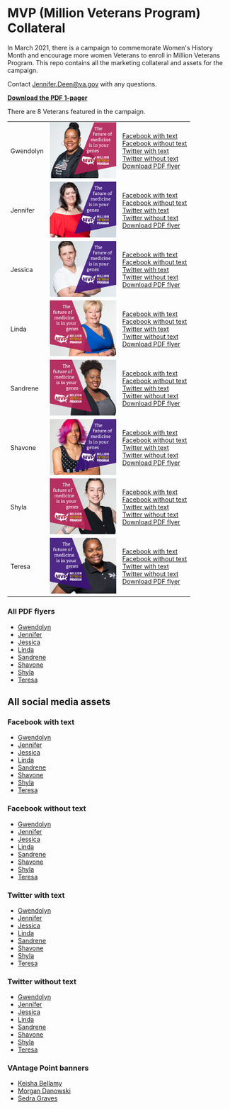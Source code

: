 # MVP (Million Veterans Program) Collateral

In March 2021, there is a campaign to commemorate Women's History Month and encourage more women Veterans to enroll in Million Veterans Program. This repo contains all the marketing collateral and assets for the campaign.

Contact Jennifer.Deen@va.gov with any questions.

<a href="https://github.com/department-of-veterans-affairs/va.gov-team/raw/master/products/health-care/mvp-collateral/assets/pdf/2021-02-MVP-Women-1sheet.pdf"><b>Download the PDF 1-pager</b></a>

There are 8 Veterans featured in the campaign. 

<table>
  <tr>
    <tr>
      <td>Gwendolyn</td>
      <td>
          <img src="assets/png/FB-Gwendolyn.png" width="150">
      </td>
      <td>
        <a href="assets/png/FB-Gwendolyn.png">Facebook with text</a><br>
        <a href="assets/png/FB-Gwendolyn-NoText.png">Facebook without text</a><br>
        <a href="assets/png/Twitter-Gwendolyn.png">Twitter with text</a><br>
        <a href="assets/png/Twitter-Gwendolyn-NoText.png">Twitter without text</a><br>
        <a href="https://github.com/department-of-veterans-affairs/va.gov-team/raw/master/products/health-care/mvp-collateral/assets/pdf/2021-02-MVP-Women-flyer-Gwendolyn.pdf">Download PDF flyer</a>
      </td>
    </tr>
    <tr>
      <td>Jennifer</td>
      <td>
          <img src="assets/png/FB-Jennifer.png" width="150">
      </td>
        <td>
        <a href="assets/png/FB-Jennifer.png">Facebook with text</a><br>
        <a href="assets/png/FB-Jennifer-NoText.png">Facebook without text</a><br>
        <a href="assets/png/Twitter-Jennifer.png">Twitter with text</a><br>
        <a href="assets/png/Twitter-Jennifer-NoText.png">Twitter without text</a><br>
        <a href="https://github.com/department-of-veterans-affairs/va.gov-team/raw/master/products/health-care/mvp-collateral/assets/pdf/2021-02-MVP-Women-flyer-Jennifer.pdf">Download PDF flyer</a>
      </td>
    </tr>
    <tr>
      <td>Jessica</td>
      <td>
          <img src="assets/png/FB-Jessica.png" width="150">
      </td>
      <td>
        <a href="assets/png/FB-Jessica.png">Facebook with text</a><br>
        <a href="assets/png/FB-Jessica-NoText.png">Facebook without text</a><br>
        <a href="assets/png/Twitter-Jessica.png">Twitter with text</a><br>
        <a href="assets/png/Twitter-Jessica-NoText.png">Twitter without text</a><br>
        <a href="https://github.com/department-of-veterans-affairs/va.gov-team/raw/master/products/health-care/mvp-collateral/assets/pdf/2021-02-MVP-Women-flyer-Jessica.pdf">Download PDF flyer</a>
      </td>
    </tr>
    <tr>
      <td>Linda</td>
      <td>
          <img src="assets/png/FB-Linda.png" width="150">
      </td>
      <td>
        <a href="assets/png/FB-Linda.png">Facebook with text</a><br>
        <a href="assets/png/FB-Linda-NoText.png">Facebook without text</a><br>
        <a href="assets/png/Twitter-Linda.png">Twitter with text</a><br>
        <a href="assets/png/Twitter-Linda-NoText.png">Twitter without text</a><br>
        <a href="https://github.com/department-of-veterans-affairs/va.gov-team/raw/master/products/health-care/mvp-collateral/assets/pdf/2021-02-MVP-Women-flyer-Linda.pdf">Download PDF flyer</a>
      </td>
    </tr>
    <tr>
      <td>Sandrene</td>
      <td>
          <img src="assets/png/FB-Sandrene.png" width="150">
      </td>
      <td>
        <a href="assets/png/FB-Sandrene.png">Facebook with text</a><br>
        <a href="assets/png/FB-Sandrene-NoText.png">Facebook without text</a><br>
        <a href="assets/png/Twitter-Sandrene.png">Twitter with text</a><br>
        <a href="assets/png/Twitter-Sandrene-NoText.png">Twitter without text</a><br>
        <a href="https://github.com/department-of-veterans-affairs/va.gov-team/raw/master/products/health-care/mvp-collateral/assets/pdf/2021-02-MVP-Women-flyer-Sandrene.pdf">Download PDF flyer</a>
      </td>
    </tr>
    <tr>
      <td>Shavone</td>
      <td>
          <img src="assets/png/FB-Shavone.png" width="150">
      </td>
      <td>
        <a href="assets/png/FB-Shavone.png">Facebook with text</a><br>
        <a href="assets/png/FB-Shavone-NoText.png">Facebook without text</a><br>
        <a href="assets/png/Twitter-Shavone.png">Twitter with text</a><br>
        <a href="assets/png/Twitter-Shavone-NoText.png">Twitter without text</a><br>
        <a href="https://github.com/department-of-veterans-affairs/va.gov-team/raw/master/products/health-care/mvp-collateral/assets/pdf/2021-02-MVP-Women-flyer-Shavone.pdf">Download PDF flyer</a>
      </td>
    </tr>
    <tr>
      <td>Shyla</td>
      <td>
          <img src="assets/png/FB-Shyla.png" width="150">
      </td>
      <td>
        <a href="assets/png/FB-Shyla.png">Facebook with text</a><br>
        <a href="assets/png/FB-Shyla-NoText.png">Facebook without text</a><br>
        <a href="assets/png/Twitter-Shyla.png">Twitter with text</a><br>
        <a href="assets/png/Twitter-Shyla-NoText.png">Twitter without text</a><br>
        <a href="https://github.com/department-of-veterans-affairs/va.gov-team/raw/master/products/health-care/mvp-collateral/assets/pdf/2021-02-MVP-Women-flyer-Shyla.pdf">Download PDF flyer</a>
      </td>
    </tr>
    <tr>
      <td>Teresa</td>
      <td>
          <img src="assets/png/FB-Teresa.png" width="150">
      </td>
      <td>
        <a href="assets/png/FB-Teresa.png">Facebook with text</a><br>
        <a href="assets/png/FB-Teresa-NoText.png">Facebook without text</a><br>
        <a href="assets/png/Twitter-Teresa.png">Twitter with text</a><br>
        <a href="assets/png/Twitter-Teresa-NoText.png">Twitter without text</a><br>
        <a href="https://github.com/department-of-veterans-affairs/va.gov-team/raw/master/products/health-care/mvp-collateral/assets/pdf/2021-02-MVP-Women-flyer-Teresa.pdf">Download PDF flyer</a>
      </td>
    </tr>
</table>
          

### All PDF flyers

- [Gwendolyn](https://github.com/department-of-veterans-affairs/va.gov-team/raw/master/products/health-care/mvp-collateral/assets/pdf/2021-02-MVP-Women-flyer-Gwendolyn.pdf)
- [Jennifer](https://github.com/department-of-veterans-affairs/va.gov-team/raw/master/products/health-care/mvp-collateral/assets/pdf/2021-02-MVP-Women-flyer-Jennifer.pdf)
- [Jessica](https://github.com/department-of-veterans-affairs/va.gov-team/raw/master/products/health-care/mvp-collateral/assets/pdf/2021-02-MVP-Women-flyer-Jessica.pdf)
- [Linda](https://github.com/department-of-veterans-affairs/va.gov-team/raw/master/products/health-care/mvp-collateral/assets/pdf/2021-02-MVP-Women-flyer-Linda.pdf)
- [Sandrene](https://github.com/department-of-veterans-affairs/va.gov-team/raw/master/products/health-care/mvp-collateral/assets/pdf/2021-02-MVP-Women-flyer-Sandrene.pdf)
- [Shavone](https://github.com/department-of-veterans-affairs/va.gov-team/raw/master/products/health-care/mvp-collateral/assets/pdf/2021-02-MVP-Women-flyer-Shavone.pdf)
- [Shyla](https://github.com/department-of-veterans-affairs/va.gov-team/raw/master/products/health-care/mvp-collateral/assets/pdf/2021-02-MVP-Women-flyer-Shyla.pdf)
- [Teresa](https://github.com/department-of-veterans-affairs/va.gov-team/raw/master/products/health-care/mvp-collateral/assets/pdf/2021-02-MVP-Women-flyer-Teresa.pdf)


## All social media assets

### Facebook with text

- [Gwendolyn](assets/png/FB-Gwendolyn.png)
- [Jennifer](assets/png/FB-Jennifer.png)
- [Jessica](assets/png/FB-Jessica.png)
- [Linda](assets/png/FB-Linda.png)
- [Sandrene](assets/png/FB-Sandrene.png)
- [Shavone](assets/png/FB-Shavone.png)
- [Shyla](assets/png/FB-Shyla.png)
- [Teresa](assets/png/FB-Teresa.png)

### Facebook without text

- [Gwendolyn](assets/png/FB-Gwendolyn-NoText.png)
- [Jennifer](assets/png/FB-Jennifer-NoText.png)
- [Jessica](assets/png/FB-Jessica-NoText.png)
- [Linda](assets/png/FB-Linda-NoText.png)
- [Sandrene](assets/png/FB-Sandrene-NoText.png)
- [Shavone](assets/png/FB-Shavone-NoText.png)
- [Shyla](assets/png/FB-Shyla-NoText.png)
- [Teresa](assets/png/FB-Teresa-NoText.png)

### Twitter with text

- [Gwendolyn](assets/png/Twitter-Gwendolyn.png)
- [Jennifer](assets/png/Twitter-Jennifer.png)
- [Jessica](assets/png/Twitter-Jessica.png)
- [Linda](assets/png/Twitter-Linda.png)
- [Sandrene](assets/png/Twitter-Sandrene.png)
- [Shavone](assets/png/Twitter-Shavone.png)
- [Shyla](assets/png/Twitter-Shyla.png)
- [Teresa](assets/png/Twitter-Teresa.png)

### Twitter without text

- [Gwendolyn](assets/png/Twitter-Gwendolyn-NoText.png)
- [Jennifer](assets/png/Twitter-Jennifer-NoText.png)
- [Jessica](assets/png/Twitter-Jessica-NoText.png)
- [Linda](assets/png/Twitter-Linda-NoText.png)
- [Sandrene](assets/png/Twitter-Sandrene-NoText.png)
- [Shavone](assets/png/Twitter-Shavone-NoText.png)
- [Shyla](assets/png/Twitter-Shyla-NoText.png)
- [Teresa](assets/png/Twitter-Teresa-NoText.png)

### VAntage Point banners

- [Keisha Bellamy](assets/png/VAntagePoint-KeishaBellamy.png)
- [Morgan Danowski](assets/png/VAntagePoint-MorganDanowski.png)
- [Sedra Graves](assets/png/VAntagePoint-SedraGraves.png)
